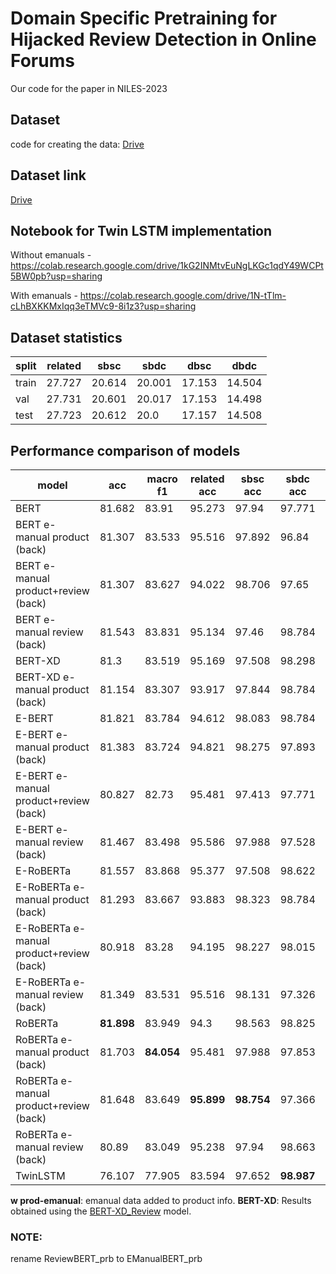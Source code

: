 # Domain Specific Pretraining for Hijacked Review Detection in Online Forums
Our code for the paper in NILES-2023
## Dataset
code for creating the data:
[Drive](https://colab.research.google.com/drive/1HvKhgAEW4lKMCGt7kIGyvvLIEdVJWMAv?usp=sharing)

## Dataset link 

[Drive](https://drive.google.com/drive/folders/1Id-PmmKHSqgPjVO3lxaNJM48Vkd26Rdw)

## Notebook for Twin LSTM implementation 
Without emanuals - https://colab.research.google.com/drive/1kG2INMtvEuNgLKGc1qdY49WCPt5BW0pb?usp=sharing

With emanuals - https://colab.research.google.com/drive/1N-tTlm-cLhBXKKMxIqq3eTMVc9-8i1z3?usp=sharing

## Dataset statistics
|split|related|sbsc|sbdc|dbsc|dbdc|
|---|---|---|---|---|---|
|train|27.727|20.614|20.001|17.153|14.504|
|val|27.731|20.601|20.017|17.153|14.498|
|test|27.723|20.612|20.0|17.157|14.508|

## Performance comparison of models

|model|acc|macro f1|related acc|sbsc acc|sbdc acc|dbsc acc|dbdc acc|
|---|---|---|---|---|---|---|---|
|BERT|81.682|83.91|95.273|97.94|97.771|63.137|67.202|
|BERT e-manual product (back)|81.307|83.533|95.516|97.892|96.84|62.395|66.825|
|BERT e-manual product+review (back)|81.307|83.627|94.022|98.706|97.65|63.676|66.023|
|BERT e-manual review (back)|81.543|83.831|95.134|97.46|98.784|64.553|65.371|
|BERT-XD|81.3|83.519|95.169|97.508|98.298|60.371|67.854|
|BERT-XD e-manual product (back)|81.154|83.307|93.917|97.844|98.784|57.673|69.759|
|E-BERT|81.821|83.784|94.612|98.083|98.784|56.358|72.518|
|E-BERT e-manual product (back)|81.383|83.724|94.821|98.275|97.893|**68.465**|62.237|
|E-BERT e-manual product+review (back)|80.827|82.73|95.481|97.413|97.771|52.614|72.066|
|E-BERT e-manual review (back)|81.467|83.498|95.586|97.988|97.528|57.099|70.812|
|E-RoBERTa|81.557|83.868|95.377|97.508|98.622|64.486|65.371|
|E-RoBERTa e-manual product (back)|81.293|83.667|93.883|98.323|98.784|67.487|62.738|
|E-RoBERTa e-manual product+review (back)|80.918|83.28|94.195|98.227|98.015|60.641|66.775|
|E-RoBERTa e-manual review (back)|81.349|83.531|95.516|98.131|97.326|59.022|69.057|
|RoBERTa|**81.898**|83.949|94.3|98.563|98.825|56.155|**72.894**|
|RoBERTa e-manual product (back)|81.703|**84.054**|95.481|97.988|97.853|67.218|64.017|
|RoBERTa e-manual product+review (back)|81.648|83.649|**95.899**|**98.754**|97.366|54.739|72.693|
|RoBERTa e-manual review (back)|80.89|83.049|95.238|97.94|98.663|53.761|70.787|
|TwinLSTM|76.107|77.905|83.594|97.652|**98.987**|47.622|66.449|

<!-- ## Performance comparison of models
|model                   |acc       |macro f1  |related acc|sbsc acc  |sbdc acc  |dbsc acc  |dbdc acc  |
|------------------------|----------|----------|-----------|----------|----------|----------|----------|
|TwinLSTM                |76.107    |77.905    |83.594     |97.652    |**98.987**|47.622    |66.449    |
|BERT                    |81.682    |83.91     |95.273     |97.94     |97.771    |63.137    |67.202    |
|BERT (w prod-emanual)   |81.481    |83.439    |94.508     |98.323    |97.731    |56.459    |71.815    |
|BERT-XD                 |81.3      |83.519    |95.169     |97.508    |98.298    |60.371    |67.854    |
|BERT-XD (w prod-emanual)|81.154    |83.307    |93.917     |97.844    |98.784    |57.673    |69.759    |
|RoBERTa                 |**81.898**|**83.949**|94.3       |**98.563**|98.825    |56.155    |**72.894**|
|RoBERTa (w prod-emanual)|81.432    |83.76     |**95.377** |97.413    |98.217    |**64.418**|65.271    | -->
 
 **w prod-emanual**: emanual data added to product info.
 **BERT-XD**: Results obtained using the [BERT-XD_Review](https://huggingface.co/activebus/BERT-XD_Review) model.

<!-- ### General Statistics
1) 2276 data points (reviews). <br>
2) 47 products <br>
3) 1382 genuine reviews and 894 fake "hijacked reviews", maintains the original 34:22 ratio of the paper.
4) No examples of same brand, different sub category. <br>
5) All the other cases (_dbsc_: different brand, same category, _dbdc_: different brand, different category and _sbsc_: same brand, same category) are almost equal: <br>
**dbsc**: 256 <br> 
**dbdc**: 386 <br>
**sbsc**: 252 <br>
### Train-Test split
made using stratified sampling

**class distribution of splits** <br>

|  Split Type  | related | same brand, same category | diff brand, same category | diff brand, diff category |
|--------------|---------|---------------------------|---------------------------|---------------------------|
| `Train`      |   1105  |             201           |             205           |             309           |
| `Test`       |    277  |              51           |              51           |              77           |


**Initial BERT baseline results on this split:** <br>
best test accuracy: 72.59%

**class wise accuracy:** <br>
related: 96.76% <br> 
same brand, same category: 0% (literally can't detect it seems) <br> 
different brand, same category (easily detected): 100% <br> 
different brand, different category:  12.82% (also hard to detect, a bit weird) <br> -->

### NOTE:

<!-- rename ReviewBERT_pb to EManualBERT_pb -->
<!-- rename ReviewBERT_rb to EManualBERT_rb -->
rename ReviewBERT_prb to EManualBERT_prb
